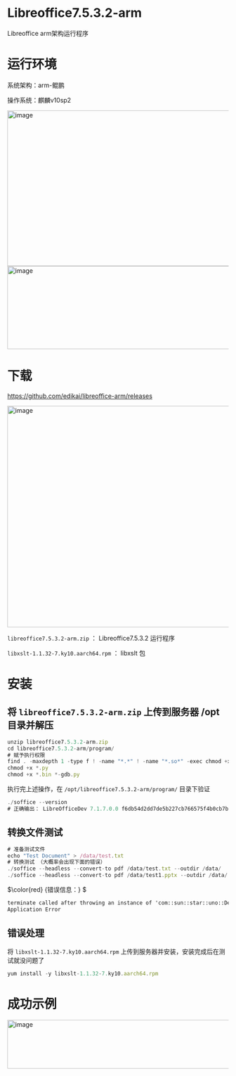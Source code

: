 # Libreoffice7.5.3.2-arm

Libreoffice arm架构运行程序

# 运行环境
系统架构：arm-鲲鹏

操作系统：麒麟v10sp2 

<img width="897" height="354" alt="image" src="https://github.com/user-attachments/assets/34b643d0-8ed2-47d3-a727-c0c7038c41dd" />

<img width="896" height="189" alt="image" src="https://github.com/user-attachments/assets/0d2ece43-185a-4914-abe5-daa7d568eb31" />

# 下载
https://github.com/edikai/libreoffice-arm/releases

<img width="1215" height="504" alt="image" src="https://github.com/user-attachments/assets/9b7d7b8a-0f4d-4187-bb7e-9e09dacb7f94" />

`libreoffice7.5.3.2-arm.zip` ： Libreoffice7.5.3.2 运行程序
  
`libxslt-1.1.32-7.ky10.aarch64.rpm` ： libxslt 包
# 安装
## 将 `libreoffice7.5.3.2-arm.zip` 上传到服务器 /opt 目录并解压

```JavaScript
unzip libreoffice7.5.3.2-arm.zip
cd libreoffice7.5.3.2-arm/program/
# 赋予执行权限
find . -maxdepth 1 -type f ! -name "*.*" ! -name "*.so*" -exec chmod +x {} \;
chmod +x *.py
chmod +x *.bin *-gdb.py
```
执行完上述操作，在 `/opt/libreoffice7.5.3.2-arm/program/` 目录下验证
```JavaScript
./soffice --version
# 正确输出： LibreOfficeDev 7.1.7.0.0 f6db54d2dd7de5b227cb766575f4b0cb7bbf5184
```
## 转换文件测试
```JavaScript
# 准备测试文件
echo "Test Document" > /data/test.txt
# 转换测试 （大概率会出现下面的错误）
./soffice --headless --convert-to pdf /data/test.txt --outdir /data/
./soffice --headless --convert-to pdf /data/test1.pptx --outdir /data/
```
$\color{red} {错误信息：} $
```diff
terminate called after throwing an instance of 'com::sun::star::uno::DeploymentException'
Application Error
```
## 错误处理
将 `libxslt-1.1.32-7.ky10.aarch64.rpm` 上传到服务器并安装，安装完成后在测试就没问题了
```JavaScript
yum install -y libxslt-1.1.32-7.ky10.aarch64.rpm
```

# 成功示例
<img width="1062" height="111" alt="image" src="https://github.com/user-attachments/assets/5e4c6dcb-be3c-44b8-8a0f-b7d6bffef12b" />



  
